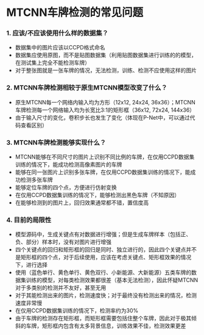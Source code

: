 # MTCNN车牌检测的常见问题

### 1. 应该/不应该使用什么样的数据集？

* 数据集中的图片应该以CCPD格式命名
* 数据集应使用原图，而不是贴图数据集（利用贴图数据集进行训练的的模型，在测试集上完全不能检测车牌）
* 对于整张图就是一张车牌的情况，无法检测，训练、检测不应使用这样的图片

### 2. MTCNN车牌检测相较于原生MTCNN模型改变了什么？

* 原生MTCNN每一个网络内输入均为方形（12x12, 24x24, 36x36）；MTCNN车牌检测每一个网络输入均为长宽比3:1的矩形框（36x12, 72x24, 144x36）
* 由于输入尺寸的变化，卷积步长也发生了变化（体现在P-Net中，可以通过代码查看区别）

### 3. MTCNN车牌检测能够实现什么？

* MTCNN能够在不同尺寸的图片上识别不同比例的车牌，在仅用CCPD数据集训练的情况下，能成功检测高像素图片的车牌
* 能够在同一张图片上识别多张车牌，在仅用CCPD数据集训练的情况下，能成功检测多张车牌
* 能够定位车牌的四个点，方便进行仿射变换
* 在仅用CCPD数据集训练的情况下，能够检测出黑色车牌（不知原因）
* 在能够检测到的图片上，回归效果通常都不错，置信度高

### 4. 目前的局限性

* 模型源码中，生成关键点有对数据进行增强；但是生成车牌样本（包括正、负、部分）样本时，没有对图片进行增强
* 四个关键点的回归和矩形框的回归是同时、独立进行的，因此四个关键点并不是矩形框的四个点，对于后续使用，应该在考虑关键点、矩形框效果的情况下，进行选择
* 使用（蓝色单行、黄色单行、黄色双行、小新能源、大新能源）五类车牌的数据集训练的模型，对每类检测效果都很差（基本无法检测），因此怀疑MTCNN对于多类别的检测并不友好，甚至无用
* 对于其能检测出来的图片，检测速度快；对于最终没有检测出来的情况，检测速度非常慢
* 在仅用CCPD数据集训练的情况下，检测率约为30%
* 由于车牌的检测存在矩形框，而矩形框需要包括住整个车牌，因此对于极其倾斜的车牌，矩形框内包含有太多背景信息，训练效果不佳，检测效果更差